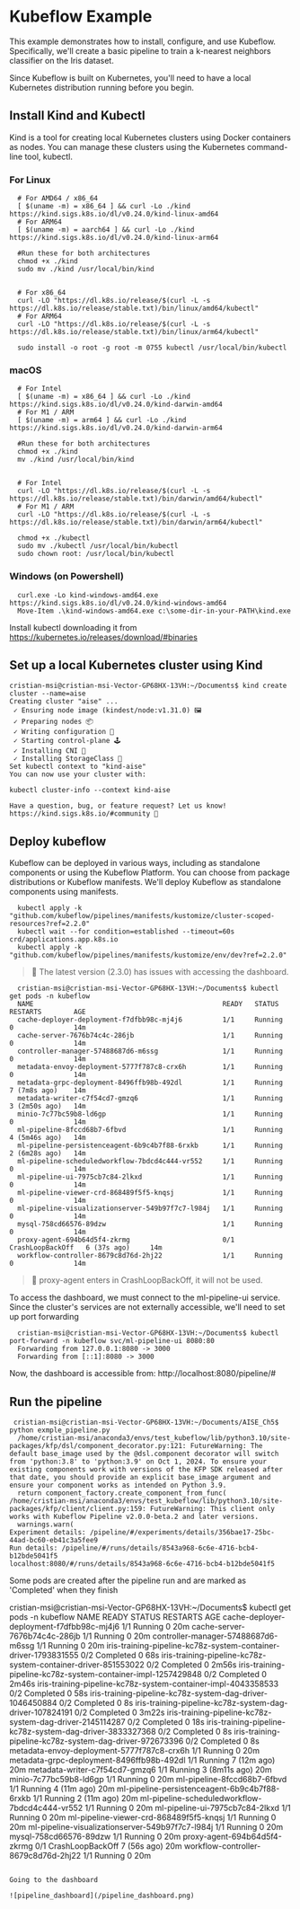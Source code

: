 
# Kubeflow Example

This example demonstrates how to install, configure, and use Kubeflow. Specifically, we'll create a basic pipeline to train a k-nearest neighbors classifier on the Iris dataset.

Since Kubeflow is built on Kubernetes, you'll need to have a local Kubernetes distribution running before you begin.

## Install Kind and Kubectl

Kind is a tool for creating local Kubernetes clusters using Docker containers as nodes. You can manage these clusters using the Kubernetes command-line tool, kubectl.

### For Linux
```
  # For AMD64 / x86_64
  [ $(uname -m) = x86_64 ] && curl -Lo ./kind https://kind.sigs.k8s.io/dl/v0.24.0/kind-linux-amd64
  # For ARM64
  [ $(uname -m) = aarch64 ] && curl -Lo ./kind https://kind.sigs.k8s.io/dl/v0.24.0/kind-linux-arm64

  #Run these for both architectures
  chmod +x ./kind
  sudo mv ./kind /usr/local/bin/kind


  # For x86_64
  curl -LO "https://dl.k8s.io/release/$(curl -L -s https://dl.k8s.io/release/stable.txt)/bin/linux/amd64/kubectl"
  # For ARM64
  curl -LO "https://dl.k8s.io/release/$(curl -L -s https://dl.k8s.io/release/stable.txt)/bin/linux/arm64/kubectl"

  sudo install -o root -g root -m 0755 kubectl /usr/local/bin/kubectl
```

### macOS

```
  # For Intel
  [ $(uname -m) = x86_64 ] && curl -Lo ./kind https://kind.sigs.k8s.io/dl/v0.24.0/kind-darwin-amd64
  # For M1 / ARM
  [ $(uname -m) = arm64 ] && curl -Lo ./kind https://kind.sigs.k8s.io/dl/v0.24.0/kind-darwin-arm64
  
  #Run these for both architectures
  chmod +x ./kind
  mv ./kind /usr/local/bin/kind


  # For Intel
  curl -LO "https://dl.k8s.io/release/$(curl -L -s https://dl.k8s.io/release/stable.txt)/bin/darwin/amd64/kubectl"
  # For M1 / ARM
  curl -LO "https://dl.k8s.io/release/$(curl -L -s https://dl.k8s.io/release/stable.txt)/bin/darwin/arm64/kubectl"

  chmod +x ./kubectl
  sudo mv ./kubectl /usr/local/bin/kubectl
  sudo chown root: /usr/local/bin/kubectl
```

### Windows (on Powershell)
```
  curl.exe -Lo kind-windows-amd64.exe https://kind.sigs.k8s.io/dl/v0.24.0/kind-windows-amd64
  Move-Item .\kind-windows-amd64.exe c:\some-dir-in-your-PATH\kind.exe
```
Install kubectl downloading it from https://kubernetes.io/releases/download/#binaries

## Set up a local Kubernetes cluster using Kind
 
```
cristian-msi@cristian-msi-Vector-GP68HX-13VH:~/Documents$ kind create cluster --name=aise
Creating cluster "aise" ...
 ✓ Ensuring node image (kindest/node:v1.31.0) 🖼
 ✓ Preparing nodes 📦  
 ✓ Writing configuration 📜 
 ✓ Starting control-plane 🕹️ 
 ✓ Installing CNI 🔌 
 ✓ Installing StorageClass 💾 
Set kubectl context to "kind-aise"
You can now use your cluster with:

kubectl cluster-info --context kind-aise

Have a question, bug, or feature request? Let us know! https://kind.sigs.k8s.io/#community 🙂

```

## Deploy kubeflow

Kubeflow can be deployed in various ways, including as standalone components or using the Kubeflow Platform. You can choose from package distributions or Kubeflow manifests. 
We'll deploy Kubeflow as standalone components using manifests.

```
  kubectl apply -k "github.com/kubeflow/pipelines/manifests/kustomize/cluster-scoped-resources?ref=2.2.0"
  kubectl wait --for condition=established --timeout=60s crd/applications.app.k8s.io
  kubectl apply -k "github.com/kubeflow/pipelines/manifests/kustomize/env/dev?ref=2.2.0"
```
> 📝 The latest version (2.3.0) has issues with accessing the dashboard.

```
  cristian-msi@cristian-msi-Vector-GP68HX-13VH:~/Documents$ kubectl get pods -n kubeflow
  NAME                                               READY   STATUS             RESTARTS        AGE
  cache-deployer-deployment-f7dfbb98c-mj4j6          1/1     Running            0               14m
  cache-server-7676b74c4c-286jb                      1/1     Running            0               14m
  controller-manager-57488687d6-m6ssg                1/1     Running            0               14m
  metadata-envoy-deployment-5777f787c8-crx6h         1/1     Running            0               14m
  metadata-grpc-deployment-8496ffb98b-492dl          1/1     Running            7 (7m8s ago)    14m
  metadata-writer-c7f54cd7-gmzq6                     1/1     Running            3 (2m50s ago)   14m
  minio-7c77bc59b8-ld6gp                             1/1     Running            0               14m
  ml-pipeline-8fccd68b7-6fbvd                        1/1     Running            4 (5m46s ago)   14m
  ml-pipeline-persistenceagent-6b9c4b7f88-6rxkb      1/1     Running            2 (6m28s ago)   14m
  ml-pipeline-scheduledworkflow-7bdcd4c444-vr552     1/1     Running            0               14m
  ml-pipeline-ui-7975cb7c84-2lkxd                    1/1     Running            0               14m
  ml-pipeline-viewer-crd-868489f5f5-knqsj            1/1     Running            0               14m
  ml-pipeline-visualizationserver-549b97f7c7-l984j   1/1     Running            0               14m
  mysql-758cd66576-89dzw                             1/1     Running            0               14m
  proxy-agent-694b64d5f4-zkrmg                       0/1     CrashLoopBackOff   6 (37s ago)     14m
  workflow-controller-8679c8d76d-2hj22               1/1     Running            0               14m
```

> 📝 proxy-agent enters in CrashLoopBackOff, it will not be used. 

To access the dashboard, we must connect to the ml-pipeline-ui service. Since the cluster's services are not externally accessible, we'll need to set up port forwarding

```
  cristian-msi@cristian-msi-Vector-GP68HX-13VH:~/Documents$ kubectl port-forward -n kubeflow svc/ml-pipeline-ui 8080:80
  Forwarding from 127.0.0.1:8080 -> 3000
  Forwarding from [::1]:8080 -> 3000  
```
Now, the dashboard is accessible from: http://localhost:8080/pipeline/#

## Run the pipeline

```
 cristian-msi@cristian-msi-Vector-GP68HX-13VH:~/Documents/AISE_Ch5$ python exmple_pipeline.py
  /home/cristian-msi/anaconda3/envs/test_kubeflow/lib/python3.10/site-packages/kfp/dsl/component_decorator.py:121: FutureWarning: The default base_image used by the @dsl.component decorator will switch from 'python:3.8' to 'python:3.9' on Oct 1, 2024. To ensure your existing components work with versions of the KFP SDK released after that date, you should provide an explicit base_image argument and ensure your component works as intended on Python 3.9.
  return component_factory.create_component_from_func(
/home/cristian-msi/anaconda3/envs/test_kubeflow/lib/python3.10/site-packages/kfp/client/client.py:159: FutureWarning: This client only works with Kubeflow Pipeline v2.0.0-beta.2 and later versions.
  warnings.warn(
Experiment details: /pipeline/#/experiments/details/356bae17-25bc-44ad-bc60-eb41c3a5fee9
Run details: /pipeline/#/runs/details/8543a968-6c6e-4716-bcb4-b12bde5041f5
localhost:8080/#/runs/details/8543a968-6c6e-4716-bcb4-b12bde5041f5
```

Some pods are created after the pipeline run and are marked as 'Completed' when they finish

cristian-msi@cristian-msi-Vector-GP68HX-13VH:~/Documents$ kubectl get pods -n kubeflow
NAME                                                              READY   STATUS             RESTARTS        AGE
cache-deployer-deployment-f7dfbb98c-mj4j6                         1/1     Running            0               20m
cache-server-7676b74c4c-286jb                                     1/1     Running            0               20m
controller-manager-57488687d6-m6ssg                               1/1     Running            0               20m
iris-training-pipeline-kc78z-system-container-driver-1793831555   0/2     Completed          0               68s
iris-training-pipeline-kc78z-system-container-driver-851553022    0/2     Completed          0               2m56s
iris-training-pipeline-kc78z-system-container-impl-1257429848     0/2     Completed          0               2m46s
iris-training-pipeline-kc78z-system-container-impl-4043358533     0/2     Completed          0               58s
iris-training-pipeline-kc78z-system-dag-driver-1046450884         0/2     Completed          0               8s
iris-training-pipeline-kc78z-system-dag-driver-107824191          0/2     Completed          0               3m22s
iris-training-pipeline-kc78z-system-dag-driver-2145114287         0/2     Completed          0               18s
iris-training-pipeline-kc78z-system-dag-driver-3833327368         0/2     Completed          0               8s
iris-training-pipeline-kc78z-system-dag-driver-972673396          0/2     Completed          0               8s
metadata-envoy-deployment-5777f787c8-crx6h                        1/1     Running            0               20m
metadata-grpc-deployment-8496ffb98b-492dl                         1/1     Running            7 (12m ago)     20m
metadata-writer-c7f54cd7-gmzq6                                    1/1     Running            3 (8m11s ago)   20m
minio-7c77bc59b8-ld6gp                                            1/1     Running            0               20m
ml-pipeline-8fccd68b7-6fbvd                                       1/1     Running            4 (11m ago)     20m
ml-pipeline-persistenceagent-6b9c4b7f88-6rxkb                     1/1     Running            2 (11m ago)     20m
ml-pipeline-scheduledworkflow-7bdcd4c444-vr552                    1/1     Running            0               20m
ml-pipeline-ui-7975cb7c84-2lkxd                                   1/1     Running            0               20m
ml-pipeline-viewer-crd-868489f5f5-knqsj                           1/1     Running            0               20m
ml-pipeline-visualizationserver-549b97f7c7-l984j                  1/1     Running            0               20m
mysql-758cd66576-89dzw                                            1/1     Running            0               20m
proxy-agent-694b64d5f4-zkrmg                                      0/1     CrashLoopBackOff   7 (56s ago)     20m
workflow-controller-8679c8d76d-2hj22                              1/1     Running            0               20m
```

Going to the dashboard

![pipeline_dashboard](/pipeline_dashboard.png)
